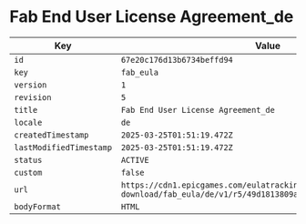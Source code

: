 # Fab End User License Agreement_de

| Key | Value |
| --- | ----- |
| `id` | `67e20c176d13b6734beffd94` |
| `key` | `fab_eula` |
| `version` | `1` |
| `revision` | `5` |
| `title` | `Fab End User License Agreement_de` |
| `locale` | `de` |
| `createdTimestamp` | `2025-03-25T01:51:19.472Z` |
| `lastModifiedTimestamp` | `2025-03-25T01:51:19.472Z` |
| `status` | `ACTIVE` |
| `custom` | `false` |
| `url` | `https://cdn1.epicgames.com/eulatracking-download/fab_eula/de/v1/r5/49d1813809a94c7af99032c958bcd84e.pdf` |
| `bodyFormat` | `HTML` |
